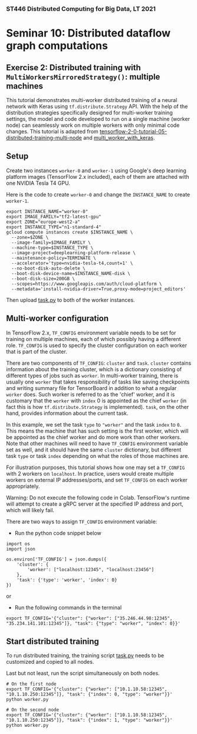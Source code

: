 ### ST446 Distributed Computing for Big Data, LT 2021

# Seminar 10: Distributed dataflow graph computations

## Exercise 2: Distributed training with `MultiWorkersMirroredStrategy()`: multiple machines 

This tutorial demonstrates multi-worker distributed training of a neural network with Keras using `tf.distribute.Strategy` API. With the help of the distribution strategies specifically designed for multi-worker training settings, the model and code developed to run on a single machine (worker node) can seamlessly work on multiple workers with only minimal code changes.
This tutorial is adapted from [tensorflow-2-0-tutorial-05-distributed-training-multi-node](https://lambdalabs.com/blog/tensorflow-2-0-tutorial-05-distributed-training-multi-node/) and [multi_worker_with_keras](https://www.tensorflow.org/tutorials/distribute/multi_worker_with_keras).

## Setup

Create two instances `worker-0` and `worker-1` using Google's deep learning platform images (TensorFlow 2.x included), each of them are attached with one NVIDIA Tesla T4 GPU.

Here is the code to create `worker-0` and change the `INSTANCE_NAME` to create `worker-1`.

```
export INSTANCE_NAME="worker-0"
export IMAGE_FAMILY="tf2-latest-gpu"
export ZONE="europe-west2-a"
export INSTANCE_TYPE="n1-standard-4"
gcloud compute instances create $INSTANCE_NAME \
  --zone=$ZONE \
  --image-family=$IMAGE_FAMILY \
  --machine-type=$INSTANCE_TYPE \
  --image-project=deeplearning-platform-release \
  --maintenance-policy=TERMINATE \
  --accelerator='type=nvidia-tesla-t4,count=1' \
  --no-boot-disk-auto-delete \
  --boot-disk-device-name=$INSTANCE_NAME-disk \
  --boot-disk-size=200GB \
  --scopes=https://www.googleapis.com/auth/cloud-platform \
  --metadata='install-nvidia-driver=True,proxy-mode=project_editors'
```

Then upload [task.py](task.py) to both of the worker instances.

## Multi-worker configuration

In TensorFlow 2.x, `TF_CONFIG` environment variable needs to be set for training on multiple machines, each of which possibly having a different role. `TF_CONFIG` is used to specify the cluster configuration on each worker that is part of the cluster.

There are two components of `TF_CONFIG`: `cluster` and `task`. `cluster` contains information about the training cluster, which is a dictionary consisting of different types of jobs such as `worker`. In multi-worker training, there is usually one `worker` that takes responsibility of tasks like saving checkpoints and writing summary file for TensorBoard in addition to what a regular `worker` does. Such worker is referred to as the 'chief' worker, and it is customary that the `worker` with `index` 0 is appointed as the chief `worker` (in fact this is how `tf.distribute.Strategy` is implemented). `task`, on the other hand, provides information about the current task.  

In this example, we set the task `type` to `"worker"` and the task `index` to `0`. This means the machine that has such setting is the first worker, which will be appointed as the chief worker and do more work than other workers. Note that other machines will need to have `TF_CONFIG` environment variable set as well, and it should have the same `cluster` dictionary, but different task `type` or task `index` depending on what the roles of those machines are.

For illustration purposes, this tutorial shows how one may set a `TF_CONFIG` with 2 workers on `localhost`.  In practice, users would create multiple workers on external IP addresses/ports, and set `TF_CONFIG` on each worker appropriately.

Warning: Do not execute the following code in Colab.  TensorFlow's runtime will attempt to create a gRPC server at the specified IP address and port, which will likely fail.

There are two ways to assign `TF_CONFIG` environment variable:

* Run the python code snippet below

```
import os
import json

os.environ['TF_CONFIG'] = json.dumps({
    'cluster': {
        'worker': ["localhost:12345", "localhost:23456"]
    },
    'task': {'type': 'worker', 'index': 0}
})
```

or 

* Run the following commands in the terminal

```
export TF_CONFIG='{"cluster": {"worker": ["35.246.44.98:12345", "35.234.141.101:12345"]}, "task": {"type": "worker", "index": 0}}'
```

## Start distributed training

To run distributed training, the training script [task.py](task.py) needs to be customized and copied to all nodes.

Last but not least, run the script simultaneously on both nodes.

```
# On the first node
export TF_CONFIG='{"cluster": {"worker": ["10.1.10.58:12345", "10.1.10.250:12345"]}, "task": {"index": 0, "type": "worker"}}' 
python worker.py

# On the second node
export TF_CONFIG='{"cluster": {"worker": ["10.1.10.58:12345", "10.1.10.250:12345"]}, "task": {"index": 1, "type": "worker"}}' 
python worker.py
```

